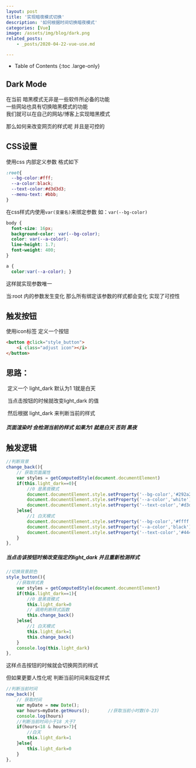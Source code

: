 ```yaml
---
layout: post
title: '实现暗夜模式切换'
description: '如何根据时间切换暗夜模式'
categories: [Vue]
image: /assets/img/blog/dark.png
related_posts:
    - _posts/2020-04-22-vue-use.md

---
```

- Table of Contents
{:toc .large-only}

## Dark Mode
在当前 暗黑模式无非是一些软件所必备的功能  
一些网站也具有切换暗黑模式的功能  
我们就可以在自己的网站/博客上实现暗黑模式   

那么如何来改变网页的样式呢 并且是可控的

## CSS设置
使用css 内部定义参数 格式如下

```css
:root{
  --bg-color:#fff;
  --a-color:black;
  --text-color:#d3d3d3;
  --menu-text: #bbb;
}
```

在css样式内使用``var(变量名)``来绑定参数 如：``var(--bg-color)``

```css
body {
  font-size: 16px;
  background-color: var(--bg-color);
  color: var(--a-color);
  line-height: 1.7;
  font-weight: 400;
}

a {
  color:var(--a-color); }

```

这样就实现参数唯一  

当:root 内的参数发生变化 那么所有绑定该参数的样式都会变化  实现了可控性

## 触发按钮
使用icon标签 定义一个按钮

```html
<button @click="style_button">
    <i class="adjust icon"></i>
</button>

```

## 思路：

​		定义一个 light_dark 默认为1 1就是白天

​		当点击按钮的时候就改变light_dark 的值

​		然后根据 light_dark 来判断当前的样式

##### 页面渲染时 会检测当前的样式 如果为1 就是白天 否则 黑夜

## 触发逻辑
```js
//判断背景
change_back(){
    // 获取页面属性
    var styles = getComputedStyle(document.documentElement)
    if(this.light_dark==0){
        //0 是黑夜模式
        document.documentElement.style.setProperty('--bg-color','#292a2d')
        document.documentElement.style.setProperty('--a-color','white')
        document.documentElement.style.setProperty('--text-color','#d3d3d3')
    }else{
        //1 白天模式
        document.documentElement.style.setProperty('--bg-color','#ffff')
        document.documentElement.style.setProperty('--a-color','black')
        document.documentElement.style.setProperty('--text-color','#444342')
    }
},
```

##### 当点击该按钮时候改变指定的light_dark  并且重新检测样式

```js
//切换背景颜色
style_button(){
    //获取样式表
    var styles = getComputedStyle(document.documentElement)
    if(this.light_dark==1){
        //0 是黑夜模式
        this.light_dark=0
        // 调用判断样式函数
        this.change_back()
    }else{
        //1 白天模式
        this.light_dark=1
        this.change_back()
    }
    console.log(this.light_dark)
},
```

这样点击按钮的时候就会切换网页的样式  

但如果更要人性化呢  判断当前时间来指定样式

```js
//判断当前时间
now_back(){
    // 获取时间
    var myDate = new Date();
    var hours=myDate.getHours();       //获取当前小时数(0-23)
    console.log(hours)
    //判断当前时间小于18 大于7
    if(hours<18 & hours>7){
        //白天
        this.light_dark=1
    }else{
        this.light_dark=0
    }
},
```



